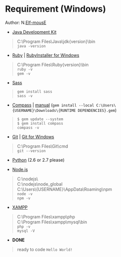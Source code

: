 # Requirement (Windows)

Author: N.[Elf-mousE](http://elf-mouse.me/)

* [Java Development Kit](http://www.oracle.com/technetwork/java/javase/downloads/index.html)
> C:\Program Files\Java\jdk{version}\bin  
> `java -version`

* [Ruby](http://www.ruby-lang.org/en/downloads/) | [RubyInstaller for Windows](http://rubyinstaller.org/)
> C:\Program Files\Ruby{version}\bin  
> `ruby -v`  
> `gem -v`

* [Sass](http://sass-lang.com/install)
> `gem install sass`  
> `sass -v`

* [Compass](http://compass-style.org/) | [manual](http://rubygems.org/gems/compass) (`gem install --local C:\Users\{USERNAME}\Downloads\{RUNTIME DEPENDENCIES}.gem`)
> `$ gem update --system`  
> `$ gem install compass`  
> `compass -v`

* [Git](http://www.git-scm.com/) | [Git for Windows](http://msysgit.github.io/)
> C:\Program Files\Git\cmd  
> `git --version`

* [Python](https://www.python.org/) (2.6 or 2.7 please)

* [Node.js](http://nodejs.org/)
> C:\nodejs\  
> C:\nodejs\node_global  
> C:\Users\\{USERNAME}\AppData\Roaming\npm  
> `node -v`  
> `npm -v`

* [XAMPP](https://www.apachefriends.org/index.html)
> C:\Program Files\xampp\php  
> C:\Program Files\xampp\mysql\bin  
> `php -v`  
> `mysql -V`

* __DONE__
> ready to code `Hello World!`
